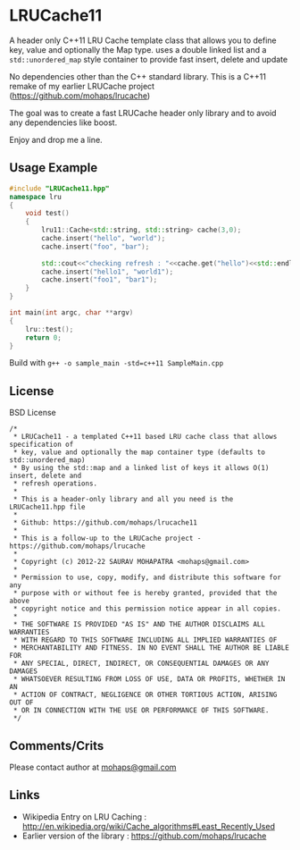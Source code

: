 LRUCache11
==========

A header only C++11 LRU Cache template class that allows you to define key, value and optionally the Map type. uses a double linked list and a ```std::unordered_map``` style container to provide fast insert, delete and update

No dependencies other than the C++ standard library. This is a C++11 remake of my earlier LRUCache project (https://github.com/mohaps/lrucache)

The goal was to create a fast LRUCache header only library and to avoid any dependencies like boost.

Enjoy and drop me a line.


Usage Example
---------------
```cpp
#include "LRUCache11.hpp"
namespace lru
{
	void test()
	{
		lru11::Cache<std::string, std::string> cache(3,0);
		cache.insert("hello", "world");
		cache.insert("foo", "bar");
		
		std::cout<<"checking refresh : "<<cache.get("hello")<<std::endl;
		cache.insert("hello1", "world1");
		cache.insert("foo1", "bar1");
	}
}

int main(int argc, char **argv)
{
	lru::test();
	return 0;
}
```

Build with ```g++ -o sample_main -std=c++11 SampleMain.cpp```

License
-------

BSD License

```
/*
 * LRUCache11 - a templated C++11 based LRU cache class that allows specification of
 * key, value and optionally the map container type (defaults to std::unordered_map)
 * By using the std::map and a linked list of keys it allows O(1) insert, delete and
 * refresh operations.
 *
 * This is a header-only library and all you need is the LRUCache11.hpp file
 *
 * Github: https://github.com/mohaps/lrucache11
 *
 * This is a follow-up to the LRUCache project - https://github.com/mohaps/lrucache
 *
 * Copyright (c) 2012-22 SAURAV MOHAPATRA <mohaps@gmail.com>
 *
 * Permission to use, copy, modify, and distribute this software for any
 * purpose with or without fee is hereby granted, provided that the above
 * copyright notice and this permission notice appear in all copies.
 *
 * THE SOFTWARE IS PROVIDED "AS IS" AND THE AUTHOR DISCLAIMS ALL WARRANTIES
 * WITH REGARD TO THIS SOFTWARE INCLUDING ALL IMPLIED WARRANTIES OF
 * MERCHANTABILITY AND FITNESS. IN NO EVENT SHALL THE AUTHOR BE LIABLE FOR
 * ANY SPECIAL, DIRECT, INDIRECT, OR CONSEQUENTIAL DAMAGES OR ANY DAMAGES
 * WHATSOEVER RESULTING FROM LOSS OF USE, DATA OR PROFITS, WHETHER IN AN
 * ACTION OF CONTRACT, NEGLIGENCE OR OTHER TORTIOUS ACTION, ARISING OUT OF
 * OR IN CONNECTION WITH THE USE OR PERFORMANCE OF THIS SOFTWARE.
 */
```


Comments/Crits
---------------

Please contact author at mohaps@gmail.com

Links
--------
* Wikipedia Entry on LRU Caching : http://en.wikipedia.org/wiki/Cache_algorithms#Least_Recently_Used
* Earlier version of the library : https://github.com/mohaps/lrucache
